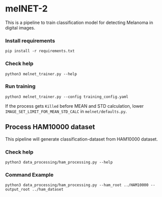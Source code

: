 # melNET-2
This is a pipeline to train classification model for detecting Melanoma in digital images.

### Install requirements
`pip install -r requirements.txt`

### Check help
`python3 melnet_trainer.py --help`

### Run training
`python3 melnet_trainer.py --config training_config.yaml`

If the process gets `Killed` before MEAN and STD calculation, lower `IMAGE_SET_LIMIT_FOR_MEAN_STD_CALC`
in `melnet/defaults.py`.

## Process HAM10000 dataset
This pipeline will generate classification-dataset from HAM10000 dataset. 

### Check help
`python3 data_processing/ham_processing.py --help`

### Command Example
`python3 data_processing/ham_processing.py --ham_root ../HAM10000 --output_root ../ham_dataset`